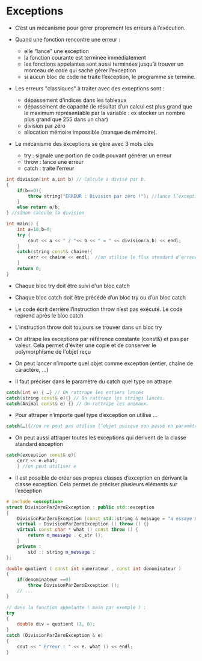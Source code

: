 # Exceptions

* C’est un mécanisme pour gérer proprement les erreurs à l’exécution.
* Quand une fonction rencontre une erreur :
  * elle “lance” une exception
  * la fonction courante est terminée immédiatement
  * les fonctions appelantes sont aussi terminées jusqu’à trouver un morceau de code qui sache gérer l’exception
  * si aucun bloc de code ne traite l’exception, le programme se termine.
* Les erreurs "classiques" à traiter avec des exceptions sont :
  * dépassement d’indices dans les tableaux
  * dépassement de capacité (le résultat d’un calcul est plus grand que le maximum représentable par la variable : ex stocker un nombre plus grand que 255 dans un char)
  * division par zéro
  * allocation mémoire impossible (manque de mémoire).

* Le mécanisme des exceptions se gère avec 3 mots clés
  * try : signale une portion de code pouvant générer un erreur
  * throw : lance une erreur
  * catch : traite l’erreur

``` c++
int division(int a,int b) // Calcule a divisé par b. 
{
    if(b==0){
        throw string("ERREUR : Division par zéro !"); //lance l’exception
    } 
    else return a/b;
} //sinon calcule la division

int main() {
    int a=10,b=0;
    try {
        cout << a << " / "<< b << " = " << division(a,b) << endl;
    } 
    catch(string const& chaine){
        cerr << chaine << endl;  //on utilise le flux standard d’erreur
    } 
    return 0;
}
```

* Chaque bloc try doit être suivi d'un bloc catch
* Chaque bloc catch doit être précédé d’un bloc try ou d’un bloc catch
* Le code écrit derrière l’instruction throw n’est pas exécuté. Le code reprend après le bloc catch
* L’instruction throw doit toujours se trouver dans un bloc try
* On attrape les exceptions par référence constante (const&) et pas par valeur. Cela permet d'éviter une copie et de conserver le polymorphisme de l'objet reçu

* On peut lancer n’importe quel objet comme exception (entier, chaîne de caractère, …)
* Il faut préciser dans le paramètre du catch quel type on attrape

``` c++
catch(int e) { …} // On rattrape les entiers lancés 
catch(string const& e){} // On rattrape les strings lancés. 
catch(Animal const& e) {} // On rattrape les animaux. 
```

* Pour attraper n’importe quel type d’exception on utilise …

``` c++
catch(…){//on ne peut pas utilise l’objet puisque non passé en paramètre }
```

* On peut aussi attraper toutes les exceptions qui dérivent de la classe standard exception

``` c++
catch(exception const& e){
    cerr << e.what;
    } //on peut utiliser e
```

* Il est possible de créer ses propres classes d’exception en dérivant la classe exception. Cela permet de préciser plusieurs éléments sur l’exception

``` c++
# include <exception>
struct DivisionParZeroException : public std::exception
{
    DivisionParZeroException (const std::string & message = "a essaye de diviser par zero "):m_message ( message ) {}
    virtual ~ DivisionParZeroException () throw () {}
    virtual const char * what () const throw () {
        return m_message . c_str ();
    }
    private :
        std :: string m_message ;
};

double quotient ( const int numerateur , const int denominateur )
{
    if(denominateur ==0)
        throw DivisionParZeroException ();
    // ...
}

// dans la fonction appelante ( main par exemple ) :
try
{
    double div = quotient (3, 0);
}
catch (DivisionParZeroException & e)
{
    cout << " Erreur : " << e. what () << endl;
}
```
